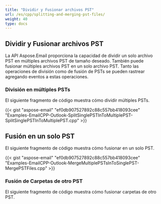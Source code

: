 ```yaml
---
title: "Dividir y Fusionar archivos PST"
url: /es/cpp/splitting-and-merging-pst-files/
weight: 40
type: docs
---
```


## **Dividir y Fusionar archivos PST**
La API Aspose.Email proporciona la capacidad de dividir un solo archivo PST en múltiples archivos PST de tamaño deseado. También puede fusionar múltiples archivos PST en un solo archivo PST. Tanto las operaciones de división como de fusión de PSTs se pueden rastrear agregando eventos a estas operaciones.
### **División en múltiples PSTs**
El siguiente fragmento de código muestra cómo dividir múltiples PSTs.



{{< gist "aspose-email" "ef0db907527892c88c557bb418093cee" "Examples-EmailCPP-Outlook-SplitSinglePSTInToMultiplePST-SplitSinglePSTInToMultiplePST.cpp" >}}
## **Fusión en un solo PST**
El siguiente fragmento de código muestra cómo fusionar en un solo PST.

{{< gist "aspose-email" "ef0db907527892c88c557bb418093cee" "Examples-EmailCPP-Outlook-MergeMultiplePSTsInToSinglePST-MergePSTFiles.cpp" >}}
### **Fusión de Carpetas de otro PST**
El siguiente fragmento de código muestra cómo fusionar carpetas de otro PST.